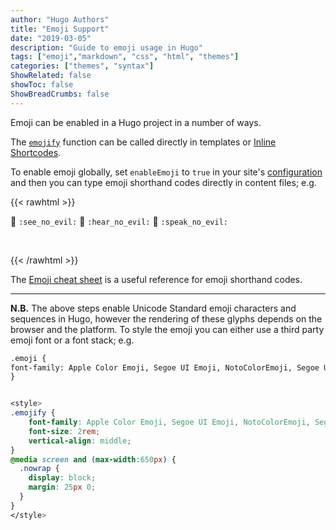 ```yaml
---
author: "Hugo Authors"
title: "Emoji Support"
date: "2019-03-05"
description: "Guide to emoji usage in Hugo"
tags: ["emoji","markdown", "css", "html", "themes"]
categories: ["themes", "syntax"]
ShowRelated: false
showToc: false
ShowBreadCrumbs: false
---
```


Emoji can be enabled in a Hugo project in a number of ways.

<!--more-->

The [`emojify`](https://gohugo.io/functions/emojify/) function can be called directly in templates or [Inline Shortcodes](https://gohugo.io/templates/shortcode-templates/#inline-shortcodes).

To enable emoji globally, set `enableEmoji` to `true` in your site's [configuration](https://gohugo.io/getting-started/configuration/) and then you can type emoji shorthand codes directly in content files; e.g.

{{< rawhtml >}}

<p><span class="nowrap"><span class="emojify">🙈</span> <code>:see_no_evil:</code></span>  <span class="nowrap"><span class="emojify">🙉</span> <code>:hear_no_evil:</code></span>  <span class="nowrap"><span class="emojify">🙊</span> <code>:speak_no_evil:</code></span></p>
<br>

{{< /rawhtml >}}

The [Emoji cheat sheet](http://www.emoji-cheat-sheet.com/) is a useful reference for emoji shorthand codes.

---

**N.B.** The above steps enable Unicode Standard emoji characters and sequences in Hugo, however the rendering of these glyphs depends on the browser and the platform. To style the emoji you can either use a third party emoji font or a font stack; e.g.

```html
.emoji {
font-family: Apple Color Emoji, Segoe UI Emoji, NotoColorEmoji, Segoe UI Symbol, Android Emoji, EmojiSymbols;
}

```

```css

<style>
.emojify {
	font-family: Apple Color Emoji, Segoe UI Emoji, NotoColorEmoji, Segoe UI Symbol, Android Emoji, EmojiSymbols;
	font-size: 2rem;
	vertical-align: middle;
}
@media screen and (max-width:650px) {
  .nowrap {
    display: block;
    margin: 25px 0;
  }
}
</style>

```
